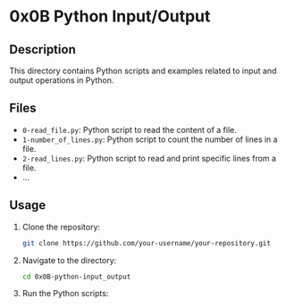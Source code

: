 # 0x0B Python Input/Output

## Description

This directory contains Python scripts and examples related to input and output operations in Python.

## Files

- `0-read_file.py`: Python script to read the content of a file.
- `1-number_of_lines.py`: Python script to count the number of lines in a file.
- `2-read_lines.py`: Python script to read and print specific lines from a file.
- ...

## Usage

1. Clone the repository:

    ```bash
    git clone https://github.com/your-username/your-repository.git
    ```

2. Navigate to the directory:

    ```bash
    cd 0x0B-python-input_output
    ```

3. Run the Python scripts:

   


